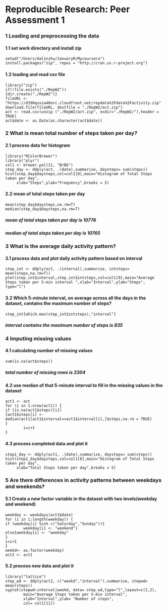 # Reproducible Research: Peer Assessment 1

### 1 Loading and preprocessing the data
#### 1.1 set work directory and install zip
```{r, results="hide",cache=TRUE}
setwd("/Users/dalinzhu/JanuaryR/Mycoursera")
install.packages("zip", repos = "http://cran.us.r-project.org")
```
#### 1.2 loading and read csv file
```{r, results="asis",cache=TRUE}
library("zip")
if(!file.exists("./RepW2"))
{dir.create("./RepW2")}
fileURL <- "https://d396qusza40orc.cloudfront.net/repdata%2Fdata%2Factivity.zip"
download.file(fileURL, destfile = "./RepW2/act.zip")
act <- read.csv(unzip ("./RepW2/act.zip", exdir="./RepW2/"),header = TRUE)
act$date <- as.Date(as.character(act$date))
```
### 2 What is mean total number of steps taken per day?
#### 2.1 process data for histogram
```{r results="asis",cache=TRUE}
library("RColorBrewer")
library("plyr")
col1 <- brewer.pal(11, "BrBG")
step_day <- ddply(act, .(date),summarise, daysteps= sum(steps))
hist(step_day$daysteps,col=col1[8],main="Histogram of Total Steps taken per day",
     xlab="Steps",ylab="Frequency",breaks = 5)
```

#### 2.2 mean of total steps taken per day
```{r results="asis",cache=TRUE}
mean(step_day$daysteps,na.rm=T)
median(step_day$daysteps,na.rm=T)
```
##### mean of total steps taken per day is 10776
##### median of total steps taken per day is 10765

### 3 What is the average daily activity pattern?
#### 3.1 process data and plot daily activity pattern based on interval
```{r results="asis",cache=TRUE}
step_int <- ddply(act, .(interval),summarise, intsteps= mean(steps,na.rm=T))
plot(step_int$interval,step_int$intsteps,col=col1[9],main="Average Steps taken per 5-min interval ",xlab="Interval",ylab="Steps", type="l")
```

#### 3.2 Which 5-minute interval, on average across all the days in the dataset, contains the maximum number of steps?
```{r results="asis",cache=TRUE}
step_int[which.max(step_int$intsteps),"interval"]
```
##### interval contains the maximum number of steps is 835

### 4 Imputing missing values
#### 4.1 calculating number of missing values
```{r results="asis",cache=TRUE}
sum(is.na(act$steps))
```
##### total number of missing rows is 2304

#### 4.2 use median of that 5-minute interval to fill in the missing values in the dataset
```{r results="asis",cache=TRUE}
act1 <- act
for (i in 1:nrow(act1)) {
if (is.na(act1$steps)[i]) 
{act1$steps[i] <- median(act1[act1$interval==act1$interval[i],]$steps,na.rm = TRUE)
}
        i=i+1
}
```
#### 4.3 process completed data and plot it 
```{r results="asis",cache=TRUE}
step1_day <- ddply(act1, .(date),summarise, daysteps= sum(steps))
hist(step1_day$daysteps,col=col1[8],main="Histogram of Total Steps taken per day",
     xlab="Total Steps taken per day",breaks = 5)
```

### 5 Are there differences in activity patterns between weekdays and weekends?
#### 5.1 Create a new factor variable in the dataset with two levels(weekday and weekend)
```{r results="asis",cache=TRUE}
weekday <- weekdays(act1$date)
for (i in 1:length(weekday)) {
if (weekday[i] %in% c("Saturday","Sunday")){
        weekday[i] <- "weekend"}
else{weekday[i] <- "weekday"
}
i=i+1
}
weekd<- as.factor(weekday) 
act2 <- act1
```
#### 5.2 process new data and plot it
```{r results="asis",cache=TRUE}
library("lattice")
step_wd <- ddply(act2, c("weekd","interval"),summarise, stepwd= mean(steps))
xyplot(stepwd~interval|weekd, data= step_wd,type="l",layout=c(1,2),
        main="Average Steps taken per 5-min interval",
        xlab="Interval",ylab= "Number of steps",
        col= col1[11])
```
